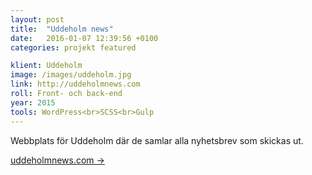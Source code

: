 ```yaml
---
layout: post
title:  "Uddeholm news"
date:   2016-01-07 12:39:56 +0100
categories: projekt featured

klient: Uddeholm
image: /images/uddeholm.jpg
link: http://uddeholmnews.com
roll: Front- och back-end
year: 2015
tools: WordPress<br>SCSS<br>Gulp
---
```


Webbplats för Uddeholm där de samlar alla nyhetsbrev som skickas ut.

[uddeholmnews.com →](http://uddeholmnews.com)
